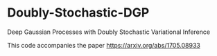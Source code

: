 # Doubly-Stochastic-DGP
Deep Gaussian Processes with Doubly Stochastic Variational Inference 

This code accompanies the paper https://arxiv.org/abs/1705.08933
